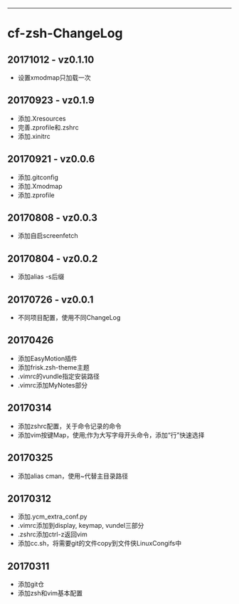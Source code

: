 ---
# cf-zsh-ChangeLog

## 20171012 - vz0.1.10
 - 设置xmodmap只加载一次

## 20170923 - vz0.1.9
 - 添加.Xresources
 - 完善.zprofile和.zshrc
 - 添加.xinitrc

## 20170921 - vz0.0.6
 - 添加.gitconfig
 - 添加.Xmodmap
 - 添加.zprofile

## 20170808 - vz0.0.3
 - 添加自启screenfetch

## 20170804 - vz0.0.2
 - 添加alias -s后缀

## 20170726 - vz0.0.1
 - 不同项目配置，使用不同ChangeLog



## 20170426
 - 添加EasyMotion插件
 - 添加frisk.zsh-theme主题
 - .vimrc的vundle指定安装路径
 - .vimrc添加MyNotes部分

## 20170314
 - 添加zshrc配置，关于命令记录的命令
 - 添加vim按键Map，使用;作为大写字母开头命令，添加“行”快速选择

## 20170325
 - 添加alias cman，使用~代替主目录路径
 
## 20170312
 - 添加.ycm_extra_conf.py
 - .vimrc添加到display, keymap, vundel三部分
 - .zshrc添加ctrl-z返回vim
 - 添加cc.sh，将需要git的文件copy到文件侠LinuxCongifs中
 
## 20170311
 - 添加git仓
 - 添加zsh和vim基本配置
